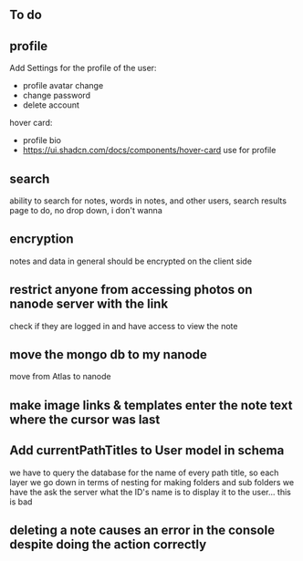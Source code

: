 ## To do

## profile

Add Settings for the profile of the user:

- profile avatar change
- change password
- delete account

hover card:

- profile bio
- https://ui.shadcn.com/docs/components/hover-card use for profile

## search

ability to search for notes, words in notes, and other users, search results page to do, no drop down, i don't wanna 

## encryption

notes and data in general should be encrypted on the client side

## restrict anyone from accessing photos on nanode server with the link

check if they are logged in and have access to view the note

## move the mongo db to my nanode

move from Atlas to nanode

## make image links & templates enter the note text where the cursor was last

## Add currentPathTitles to User model in schema

we have to query the database for the name of every path title, so each layer we go down in terms of nesting for making folders and sub folders we have the ask the server what the ID's name is to display it to the user... this is bad

## deleting a note causes an error in the console despite doing the action correctly
